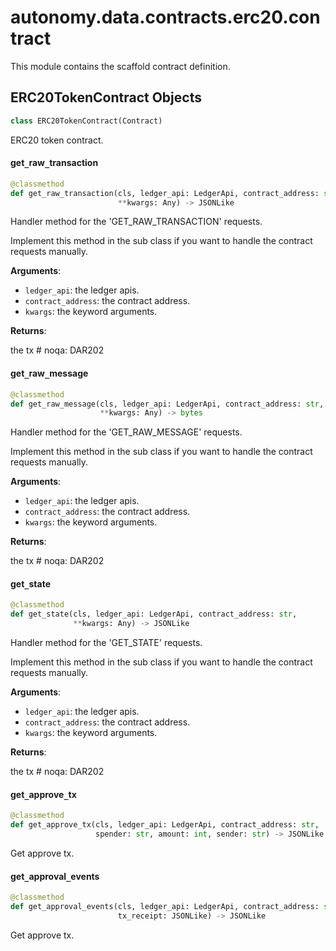 <a id="autonomy.data.contracts.erc20.contract"></a>

# autonomy.data.contracts.erc20.contract

This module contains the scaffold contract definition.

<a id="autonomy.data.contracts.erc20.contract.ERC20TokenContract"></a>

## ERC20TokenContract Objects

```python
class ERC20TokenContract(Contract)
```

ERC20 token contract.

<a id="autonomy.data.contracts.erc20.contract.ERC20TokenContract.get_raw_transaction"></a>

#### get`_`raw`_`transaction

```python
@classmethod
def get_raw_transaction(cls, ledger_api: LedgerApi, contract_address: str,
                        **kwargs: Any) -> JSONLike
```

Handler method for the 'GET_RAW_TRANSACTION' requests.

Implement this method in the sub class if you want
to handle the contract requests manually.

**Arguments**:

- `ledger_api`: the ledger apis.
- `contract_address`: the contract address.
- `kwargs`: the keyword arguments.

**Returns**:

the tx  # noqa: DAR202

<a id="autonomy.data.contracts.erc20.contract.ERC20TokenContract.get_raw_message"></a>

#### get`_`raw`_`message

```python
@classmethod
def get_raw_message(cls, ledger_api: LedgerApi, contract_address: str,
                    **kwargs: Any) -> bytes
```

Handler method for the 'GET_RAW_MESSAGE' requests.

Implement this method in the sub class if you want
to handle the contract requests manually.

**Arguments**:

- `ledger_api`: the ledger apis.
- `contract_address`: the contract address.
- `kwargs`: the keyword arguments.

**Returns**:

the tx  # noqa: DAR202

<a id="autonomy.data.contracts.erc20.contract.ERC20TokenContract.get_state"></a>

#### get`_`state

```python
@classmethod
def get_state(cls, ledger_api: LedgerApi, contract_address: str,
              **kwargs: Any) -> JSONLike
```

Handler method for the 'GET_STATE' requests.

Implement this method in the sub class if you want
to handle the contract requests manually.

**Arguments**:

- `ledger_api`: the ledger apis.
- `contract_address`: the contract address.
- `kwargs`: the keyword arguments.

**Returns**:

the tx  # noqa: DAR202

<a id="autonomy.data.contracts.erc20.contract.ERC20TokenContract.get_approve_tx"></a>

#### get`_`approve`_`tx

```python
@classmethod
def get_approve_tx(cls, ledger_api: LedgerApi, contract_address: str,
                   spender: str, amount: int, sender: str) -> JSONLike
```

Get approve tx.

<a id="autonomy.data.contracts.erc20.contract.ERC20TokenContract.get_approval_events"></a>

#### get`_`approval`_`events

```python
@classmethod
def get_approval_events(cls, ledger_api: LedgerApi, contract_address: str,
                        tx_receipt: JSONLike) -> JSONLike
```

Get approve tx.

